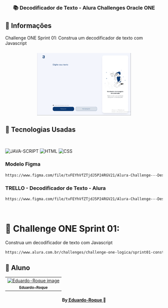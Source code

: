 <h3 align="center">
📚 Decodificador de Texto - Alura Challenges Oracle ONE
</h3>

##  🔖 Informações

 <p>Challenge ONE Sprint 01: Construa um decodificador de texto com Javascript

<h3 align="center">
    <img src="image-readme/capa.png" alt="JAVA-SCRIPT" width="300" height="200">
</h3>

##  🚀 Tecnologias Usadas

<br/>
<p align="left">
<img src="https://cdn.jsdelivr.net/gh/devicons/devicon/icons/javascript/javascript-original.svg" alt="JAVA-SCRIPT" width="200" height="200" />
<img src="https://cdn.jsdelivr.net/gh/devicons/devicon/icons/html5/html5-original.svg" alt="HTML" width="200" height="200" />
<img src="https://cdn.jsdelivr.net/gh/devicons/devicon/icons/css3/css3-original.svg" alt="CSS" width="200" height="200" />
</p>

### Modelo Figma
```bash
https://www.figma.com/file/tvFEYhVfZTjdJ5P24RGV21/Alura-Challenge---Desafio-1---L%C3%B3gica?node-id=0%3A1&t=1InX4dUf4CVZrvsM-0
```
### TRELLO - Decodificador de Texto - Alura
```bash
https://www.figma.com/file/tvFEYhVfZTjdJ5P24RGV21/Alura-Challenge---Desafio-1---L%C3%B3gica?node-id=0%3A1&t=1InX4dUf4CVZrvsM-0
```
<br>

#  🔗 Challenge ONE Sprint 01:
Construa um decodificador de texto com Javascript

```bash
https://www.alura.com.br/challenges/challenge-one-logica/sprint01-construa-decodificador-texto-com-javascript
```
##  🐠 Aluno
<table align="center">
<tr>
<td align="center">
<a href="https://github.com/Eduardo-Roque">
<img src="https://avatars.githubusercontent.com/u/94227038?s=400&u=0c061da14bb3c2f5bf9de8467443f49d7068c365&v=4" width="150px;" alt="Eduardo-Roque image" />
<br />
<sub><b>Eduardo-Roque</b></sub>
</a>
</td>
</tr>
</table>
<h4 align="center">
By<a href="https://github.com/Eduardo-Roque" target="_blank"> Eduardo-Roque </a>🐠
</h4>